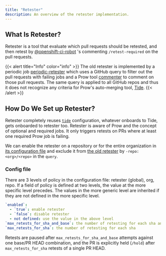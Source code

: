 ```yaml
---
title: "Retester"
description: An overview of the retester implementation.
---
```

## What Is Retester?
Retester is a tool that evaluate which pull requests should be retested, and then retest 
by [@openshift-ci-robot](https://github.com/openshift-ci-robot) 's commenting `/retest-required` on the pull requests.

{{< alert title="Info" color="info" >}}
The old retester is implemented by a periodic job [periodic-retester](https://github.com/openshift/release/blob/05dd9a1ab5881e55165a0cc0f40d5513e2e2fd11/ci-operator/jobs/infra-periodics.yaml#L260-L300) which uses a GitHub query to filter out the pull requests with failing jobs and a Prow tool [commenter](https://github.com/kubernetes/test-infra/tree/master/robots/commenter) to comment on those pull requests. The same query is applied to all GitHub repos and thus it does not recognize any criteria for Prow's auto-merging tool, [Tide](https://github.com/kubernetes/test-infra/tree/master/prow/cmd/tide).
{{< /alert >}}

## How Do We Set up Retester?
Retester completely reuses [`tide`](https://github.com/kubernetes/test-infra/blob/master/prow/cmd/tide/README.md) 
configuration, whatever onboards to Tide, gets onboarded to retester too.
Retester is aware of Prow and the concept of optional and required jobs. It only triggers retests on PRs 
where at least one required Prow job is failing.

We can enable the retester on a repository or for the entire organization in [its configuration file](https://github.com/openshift/release/blob/master/core-services/retester/_config.yaml) and exclude it from [the old retester](https://github.com/openshift/release/blob/05dd9a1ab5881e55165a0cc0f40d5513e2e2fd11/ci-operator/jobs/infra-periodics.yaml#L260-L300) by `-repo:<org>/<repo>` in the `query`. 

### Config file
There are 3 levels of policy in the configuration file: retester (global), org, repo. If a field of policy is defined at two levels, the value at the more specific level precedes. The values in the more generic level are inherited if they are not defined in the more specific level.

```yaml
`enabled`:
  - `true`: enable retester
  - `false`: disable retester
  - not defined: use the value in the above level
`max_retests_for_sha_and_base`: the number of retesting for each sha and base
`max_retests_for_sha`: the number of retesting for each sha
```

Retests are paused after `max_retests_for_sha_and_base` attempts against one base/PR HEAD combination, and the PR is explicitly held (`/hold`) after `max_retests_for_sha` retests of a single PR HEAD.